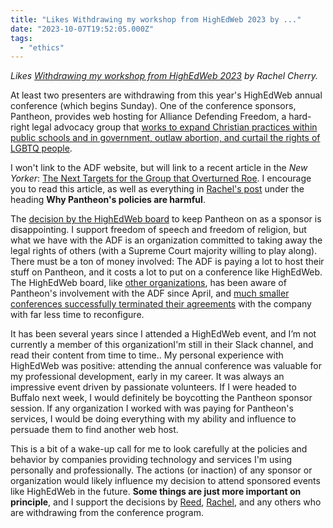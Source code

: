 ```yaml
---
title: "Likes Withdrawing my workshop from HighEdWeb 2023 by ..."
date: "2023-10-07T19:52:05.000Z"
tags: 
  - "ethics"
---
```


_Likes [Withdrawing my workshop from HighEdWeb 2023](https://rachelcherry.me/posts/withdrawing-from-highedweb-2023) by Rachel Cherry._

At least two presenters are withdrawing from this year's HighEdWeb annual conference (which begins Sunday). One of the conference sponsors, Pantheon, provides web hosting for Alliance Defending Freedom, a hard-right legal advocacy group that [works to expand Christian practices within public schools and in government, outlaw abortion, and curtail the rights of LGBTQ people](https://en.wikipedia.org/wiki/Alliance_Defending_Freedom).

I won't link to the ADF website, but will link to a recent article in the _New Yorker_: [The Next Targets for the Group that Overturned Roe](https://www.newyorker.com/magazine/2023/10/09/alliance-defending-freedoms-legal-crusade). I encourage you to read this article, as well as everything in [Rachel's post](https://rachelcherry.me/posts/withdrawing-from-highedweb-2023#pantheon) under the heading **Why Pantheon's policies are harmful**.  

The [decision by the HighEdWeb board](https://link.highedweb.org/2023/10/on-values-sponsor-guidelines-and-open-communication/) to keep Pantheon on as a sponsor is disappointing. I support freedom of speech and freedom of religion, but what we have with the ADF is an organization committed to taking away the legal rights of others (with a Supreme Court majority willing to play along). There must be a ton of money involved: The ADF is paying a lot to host their stuff on Pantheon, and it costs a lot to put on a conference like HighEdWeb. The HighEdWeb board, like [other organizations](https://www.drupalnyc.org/news/questions-pantheon), has been aware of Pantheon's involvement with the ADF since April, and [much smaller conferences successfully terminated their agreements](https://www.wpcampus.org/blog/2023/06/wpcampus-announces-termination-of-partnership-with-pantheon/) with the company with far less time to reconfigure.

It has been several years since I attended a HighEdWeb event, and I’m not currently a member of this organizationI'm still in their Slack channel, and read their content from time to time.. My personal experience with HighEdWeb was positive: attending the annual conference was valuable for my professional development, early in my career. It was always an impressive event driven by passionate volunteers. If I were headed to Buffalo next week, I would definitely be boycotting the Pantheon sponsor session. If any organization I worked with was paying for Pantheon's services, I would be doing everything with my ability and influence to persuade them to find another web host.

This is a bit of a wake-up call for me to look carefully at the policies and behavior by companies providing technology and services I'm using personally and professionally. The actions (or inaction) of any sponsor or organization would likely influence my decision to attend sponsored events like HighEdWeb in the future. **Some things are just more important on principle**, and I support the decisions by [Reed](https://reedcodes.com/), [Rachel](https://rachelcherry.me/), and any others who are withdrawing from the conference program.
